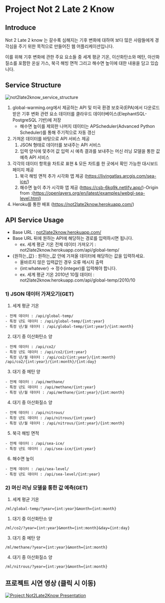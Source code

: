 # Project Not 2 Late 2 Know

## Introduce

Not 2 Late 2 know 는 갈수록 심해지는 기후 변화에 대하여 보다 많은 사람들에게 경각심을 주기 위한 목적으로 만들어진 웹 어플리케이션입니다.

이를 위해 기후 변화에 관한 주요 요소들 중 세계 평균 기온, 이산화탄소와 메탄, 아산화질소를 포함한 온실 가스, 북극 해빙 면적 그리고 해수면 높이에 대한 내용을 담고 있습니다.

## Service Structure

![not2late2know_service_structure](https://user-images.githubusercontent.com/73585246/145774815-c99ba9d5-182c-4ec7-a127-9d297e8859fc.png)

1. global-warming.org에서 제공하는 API 및 미국 환경 보호국(EPA)에서 다운로드 받은 기후 변화 관련 요소 데이터를 클라우드 데이터베이스(ElephantSQL-PostgreSQL 기반)에 저장
   - 해수면 높이를 제외한 나머지 데이터는 APScheduler(Advanced Python Scheduler)를 통해 주기적으로 자동 갱신
2. 가져온 데이터를 바탕으로 API 서비스 제공
   1. JSON 형태로 데이터를 보내주는 API 서비스
   2. 입력 양식에 맟추어 값 입력 시 예측 결과를 보내주는 머신 러닝 모델을 통한 값 예측 API 서비스
3. 각각의 데이터 항목을 차트로 표현 & 모든 차트를 한 곳에서 확인 가능한 대시보드 페이지 제공
   1. 북극 해빙 면적 추가 시각화 앱 제공 (https://livingatlas.arcgis.com/sea-ice/)
   2. 해수면 높이 추가 시각화 앱 제공 (https://csb-6kq9k.netlify.app/)-Origin from :(https://openlayers.org/en/latest/examples/webgl-sea-level.html)
4. Heroku를 통한 배포 (https://not2late2know.herokuapp.com/)

## API Service Usage

- Base URL : [not2late2know.herokuapp.com/](https://not2late2know.herokuapp.com/)
- Base URL 뒤에 원하는 API에 해당하는 경로를 입력하시면 됩니다.
  - ex. 세계 평균 기온 전체 데이터 가져오기 : not2late2know.herokuapp.com/api/global-temp/
- {원하는_값} : 원하는_값 안에 가져올 데이터에 해당하는 값을 입력하세요.
  - 올바르지 않은 입력값인 경우 오류 메시지 출력
  - {int:whatever} -> 정수(integer)를 입력해야 합니다.
  - ex. 세계 평균 기온 2010년 10월 데이터 : not2late2know.herokuapp.com/api/global-temp/2010/10

### 1) JSON 데이터 가져오기(GET)

1. 세계 평균 기온
```
- 전체 데이터 : /api/global-temp/
- 특정 년도 데이터 : /api/global-temp/{int:year}
- 특정 년/월 데이터 : /api/global-temp/{int:year}/{int:month}
```

2. 대기 중 이산화탄소 양
```
- 전체 데이터 : /api/co2/
- 특정 년도 데이터 : /api/co2/{int:year}
- 특정 년/월 데이터 : /api/co2/{int:year}/{int:month}
/api/co2/{int:year}/{int:month}/{int:day}
```

3. 대기 중 메탄 양
```
- 전체 데이터 : /api/methane/
- 특정 년도 데이터 : /api/methane/{int:year}
- 특정 년/월 데이터 : /api/methane/{int:year}/{int:month}
```

4. 대기 중 아산화질소 양
```
- 전체 데이터 : /api/nitrous/
- 특정 년도 데이터 : /api/nitrous/{int:year}
- 특정 년/월 데이터 : /api/nitrous/{int:year}/{int:month}
```

5. 북극 해빙 면적
```
- 전체 데이터 : /api/sea-ice/
- 특정 년도 데이터 : /api/sea-ice/{int:year}
```

6. 해수면 높이
```
- 전체 데이터 : /api/sea-level/
- 특정 년도 데이터 : /api/sea-level/{int:year}
```

### 2) 머신 러닝 모델을 통한 값 예측(GET)

1. 세계 평균 기온
```
/ml/global-temp/?year={int:year}&month={int:month}
```

1. 대기 중 이산화탄소 양
```
/ml/co2/?year={int:year}&month={int:month}&day={int:day}
```

3. 대기 중 메탄 양
```
/ml/methane/?year={int:year}&month={int:month}
```

4. 대기 중 아산화질소 양
```
/ml/nitrous/?year={int:year}&month={int:month}
```

## 프로젝트 시연 영상 (클릭 시 이동)
[![Project Not2Late2Know Presentation](https://user-images.githubusercontent.com/73585246/160866813-34ec2c18-b5cf-4978-831f-f9cfa18443d2.PNG)](https://youtu.be/6v5VtH4JQr4)
